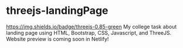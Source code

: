 # threejs-landingPage
https://img.shields.io/badge/threejs-0.85-green
My college task about landing page using HTML, Bootstrap, CSS, Javascript, and ThreeJS.
Website preview is coming soon in Netlify!
